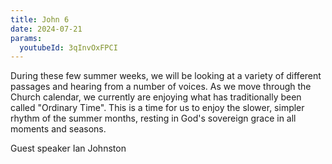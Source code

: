 ```yaml
---
title: John 6
date: 2024-07-21
params:
  youtubeId: 3qInvOxFPCI
---
```


During these few summer weeks, we will be looking at a variety of different passages and hearing from a number of voices.  As we move through the Church calendar, we currently are enjoying what has traditionally been called "Ordinary Time". This is a time for us to enjoy the slower, simpler rhythm of the summer months, resting in God's sovereign grace in all moments and seasons. 

Guest speaker Ian Johnston
